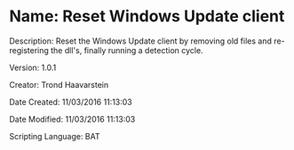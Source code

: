﻿# Name: Reset Windows Update client

Description: Reset the Windows Update client by removing old files and re-registering the dll's, finally running a detection cycle.

Version: 1.0.1

Creator: Trond Haavarstein

Date Created: 11/03/2016 11:13:03

Date Modified: 11/03/2016 11:13:03

Scripting Language: BAT


